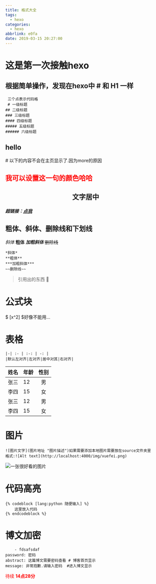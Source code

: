 ```yaml
---
title: 格式大全
tags:
  - hexo
categories:
  - hexo
abbrlink: e0fa
date: 2019-03-15 20:27:00
---
```

# 这是第一次接触hexo
## 根据简单操作，发现在hexo中 # 和 H1 一样
```
 三个点表示代码格
 # 一级标题
## 二级标题
### 三级标题
#### 四级标题
##### 五级标题
###### 六级标题
```
<!--more-->
<h2>hello</h2>
# 以下的内容不会在主页显示了.因为more的原因

## <font color="#FF0000"> 我可以设置这一句的颜色哈哈 </font> 
## <center>文字居中</center>
##### 超链接：[点我](#)

## 粗体、斜体、删除线和下划线
*斜体*
**粗体**
***加粗斜体***
~~删除线~~
```
*斜体*
**粗体**
***加粗斜体***
~~删除线~~
```
>引用出的东西
>🙂
# 公式块
$ [x^2] $好像不能用...
# 表格
```
|-| :- | :-: | -: |
|默认左对齐|左对齐|居中对其|右对齐|
```
姓名|年龄|性别
-|-|:-:|
张三|12|男
李四|15|女
张三|12|男
李四|15|女
# 图片
```
![图片文字](图片地址 "图片描述")如果需要添加本地图片需要放在source文件夹里
格式:![Alt text](http://localhost:4000/img/xuefei.png)
```
![一张很好看的图片](http://img3.imgtn.bdimg.com/it/u=2295724313,258239290&fm=26&gp=0.jpg '美少女')

# 代码高亮
```
{% codeblock [lang:python 随便输入] %}
	这里放入代码
{% endcodeblock %}
```
# 博文加密
```
	- fdsafsdaf
password: 密码
abstract: 这篇博文需要密码查看 # 博客首页显示
message: 非常抱歉.请输入密码  #进入博文显示
```
	
<font color='red'>待续 **14点28分**</font>